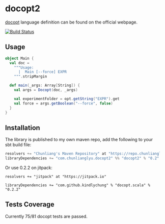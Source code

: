 # docopt2

[docopt](http://docopt.org/) language definition can be found on the official webpage.

[![Build Status](https://travis-ci.org/cllu/docopt.scala.svg?branch=develop)](https://travis-ci.org/cllu/docopt.scala)

## Usage

```scala
object Main {
  val doc =
    """Usage:
      |  Main [--force] EXPR
    """.stripMargin

  def main(_args: Array[String]) {
    val args = Docopt(doc, _args)

    val experimentFolder = opt.getString("EXPR").get
    val force = args.getBoolean("--force", false)
  }
}
```

## Installation

The library is published to my own maven repo, add the following to your sbt build file:

```scala
resolvers += "Chunliang's Maven Repository" at "https://repo.chunlianglyu.com"
libraryDependencies += "com.chunlianglyu.docopt2" %% "docopt2" % "0.2"
```

Or use 0.2.2 on jitpack:

```
resolvers += "jitpack" at "https://jitpack.io"

libraryDependencies += "com.github.kindlychung" % "docopt.scala" % "0.2.2"	
```

## Tests Coverage

Currently 75/81 docopt tests are passed.
